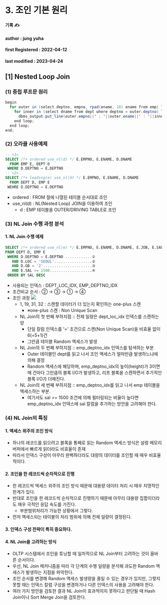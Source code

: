 # 3. 조인 기본 원리

**기록 ✍️**

#### author : jung yuha

#### **first Registered : 2022-04-12**

#### last modified : **2023-04-24**

## \[1] Nested Loop Join

### (1) 중첩 루프문 원리

```java
begin
  for outer in (select deptno, empno, rpad(ename, 10) ename from emp) loop    -- outer 루프
    for inner in (select dname from dept where deptno = outer.deptno) loop  -- inner 루프
      dbms_output.put_line(outer.empno||' : '||outer.ename||' : '||inner.dname);
    end loop;
  end loop;
end;
```

### (2) 오라클 사용예제

```sql
-- <1>
SELECT /*+ ordered use_nl(d) */ E.EMPNO, E.ENAME, D.DNAME
  FROM EMP E, DEPT D
 WHERE D.DEPTNO = E.DEPTNO
-- <2>
SELECT /*+ leading(e) use_nl(d) */ E.EMPNO, E.ENAME, D.DNAME
  FROM DEPT D, EMP E
 WEHRE D.DEPTNO = E.DEPTNO
```

* ordered : FROM 절에 나열된 테이블 순서대로 조인
* use\_nl(d) : NL(Nested Loop) JOIN을 이용하여 조인
  * d : EMP 테이블을 OUTER/DRIVING TABLE로 조인

### (3) NL Join 수행 과정 분석

#### 1. NL Join 수행 예제

```sql
SELECT /*+ ordered use_nl(e) */ E.EMPNO, E.ENAME, D.DNAME, E.JOB, E.SAL
FROM DEPT D, EMP E
 WHERE D.DEPTNO = E.DEPTNO ............①
   AND D.LOC = 'SEOUL'.................②
   AND D.GB = '2'......................③
   AND E.SAL >= 1500...................④
 ORDER BY SAL DESC
```

* 사용되는 인덱스 : DEPT\_LOC\_IDX, EMP\_DEPTNO\_IDX
* 조건비교 순서 : ② → ③ → ① → ④
* 조인 과정 ![](https://velog.velcdn.com/images/yooha9621/post/9cebfaf2-9d2d-4a20-b63d-256d06cba117/image.png)
  * 1, 19, 31, 32 : 스캔할 데이터가 더 있는지 확인하는 one-plus 스캔
    * ※one-plus 스캔 : Non Unique Scan
  * NL Join의 첫 번째 부하지점 :: 전체 일량은 dept\_loc\_idx 인덱스를 스캔하는 양
    * 단일 칼럼 인덱스를 '=' 조건으로 스캔(Non Unique Scan)을 비효율 없이 6(=5+1)건
    * 그만큼 테이블 Random 액세스가 발생
  * NL Join의 두 번째 부하지점 :: emp\_deptno\_idx 인덱스를 탐색하는 부분
    * Outer 테이블인 dept를 읽고 나서 조인 액세스가 얼마만큼 발생하느냐에 의해 결정
    * Random 액세스에 해당하며, emp\_deptno\_idx의 높이(height)가 3이면 매 건마다 그만큼의 블록 I/O가 발생하고, 리프 블록을 스캔하면서 추가적인 블록 I/O가 더해진다.
  * NL Join의 세 번째 부하지점 :: emp\_deptno\_idx를 읽고 나서 emp 테이블을 액세스하는 부분.
    * 여기서도 sal >= 1500 조건에 의해 필터링되는 비율이 높다면 emp\_deptno\_idx 인덱스에 sal 칼럼을 추가하는 방안을 고려해야 한다.

### (4) NL Join의 특징

#### 1. 액세스 위주의 조인 방식

* 하나의 레코드를 읽으려고 블록을 통째로 읽는 Random 액세스 방식은 설령 메모리 버퍼에서 빠르게 읽더라도 비효율이 존재
* 따라서 인덱스 구성이 아무리 완벽하더라도 대량의 데이터를 조인할 때 매우 비효율적이다.

#### 2. 조인을 한 레코드씩 순차적으로 진행

* 한 레코드씩 액세스 위주의 조인 방식 때문에 대용량 데이터 처리 시 매우 치명적인 한계가 있다.
* 반대로 조인을 한 레코드씩 순차적으로 진행하기 때문에 아무리 대용량 집합이더라도 매우 극적인 응답 속도를 가진다.
  * 부분범위처리가 가능한 상황에서 그렇다.
* 먼저 액세스되는 테이블의 처리 범위에 의해 전체 일량이 결정된다.

#### 3. 인덱스 구성 전략이 특히 중요하다.

#### 4. NL Join을 고려하는 방식

* OLTP 시스템에서 조인을 튜닝할 때 일차적으로 NL Join부터 고려하는 것이 올바른 순서이다.
* 우선, NL Join 메커니즘을 따라 각 단계의 수행 일량을 분석해 과도한 Random 액세스가 발생하는 지점을 파악한다.
* 조인 순서를 변경해 Random 액세스 발생량을 줄일 수 있는 경우가 있지만, 그렇지 못할 때는 인덱스 칼럼 구성을 변경하거나 다른 인덱스의 사용을 고려해야 한다.
* 여러 가지 방안을 검토한 결과 NL Join이 효과적이지 못하다고 판단될 때 Hash Join이나 Sort Merge Join을 검토한다.
